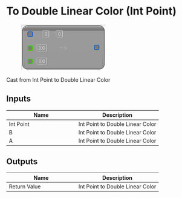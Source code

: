 # To Double Linear Color (Int Point)

<div align="left" data-full-width="false">

<figure><img src="../../../../api/Math/Conversions/To_Double_Linear_Color_(Int_Point).png" alt=""><figcaption></figcaption></figure>

</div>

Cast from Int Point to Double Linear Color

## Inputs

<table><thead><tr><th width="170">Name</th><th>Description</th></tr></thead><tbody><tr><td>Int Point</td><td>Int Point to Double Linear Color</td></tr><tr><td>B</td><td>Int Point to Double Linear Color</td></tr><tr><td>A</td><td>Int Point to Double Linear Color</td></tr></tbody></table>

## Outputs

<table><thead><tr><th width="170">Name</th><th>Description</th></tr></thead><tbody><tr><td>Return Value</td><td>Int Point to Double Linear Color</td></tr></tbody></table>
